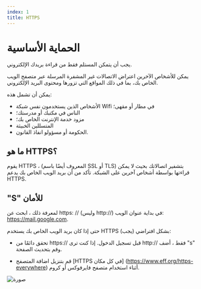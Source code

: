 ```yaml
---
index: 1
title: HTTPS
---
```

# الحماية الأساسية

يجب أن يتمكن المستلم فقط من قراءة بريدك الإلكتروني.

يمكن للأشخاص الآخرين اعتراض الاتصالات غير المشفرة المرسلة عبر متصفح الويب الخاص بك، بما في ذلك المواقع التي تزورها ومحتوى البريد الإلكتروني.

يمكن أن تشمل هذه:

*   الأشخاص الذين يستخدمون نفس شبكة Wifi في مطار أو مقهى؛
*   الناس في مكتبك أو مدرستك؛
*   مزود خدمة الإنترنت الخاص بك؛
*   المتسللين الخبيثة
*   الحكومة أو مسؤولو انفاذ القانون.

## ما هو HTTPS؟

يقوم HTTPS ، (المعروف أيضًا باسم SSL أو TLS) بتشفير اتصالاتك بحيث لا يمكن قراءتها بواسطة أشخاص آخرين على الشبكة. تأكد من أن بريد الويب الخاص بك يدعم HTTPS.

## "S" للأمان

لمعرفة ذلك ، ابحث عن https: // (وليس http://) في بداية عنوان الويب: https://mail.google.com.

حتى إذا كان بريد الويب الخاص بك يستخدم HTTPS بشكل افتراضي (يجب):

*   تحقق دائمًا من https:// قبل تسجيل الدخول. إذا كنت ترى http:// فقط ، أضف "s" وقم بتحديث الصفحة.

*   قم بتنزيل اضافة المتصفح  [HTTPS في كل مكان] (https://www.eff.org/https-everywhere) أثناء استخدام متصفح فايرفوكس أو كروم.

![صورة](email1.png)
